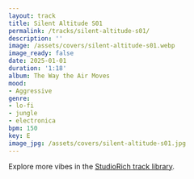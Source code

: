```yaml
---
layout: track
title: Silent Altitude S01
permalink: /tracks/silent-altitude-s01/
description: ''
image: /assets/covers/silent-altitude-s01.webp
image_ready: false
date: 2025-01-01
duration: '1:18'
album: The Way the Air Moves
mood:
- Aggressive
genre:
- lo-fi
- jungle
- electronica
bpm: 150
key: E
image_jpg: /assets/covers/silent-altitude-s01.jpg
---
```


Explore more vibes in the [StudioRich track library](/tracks/).
